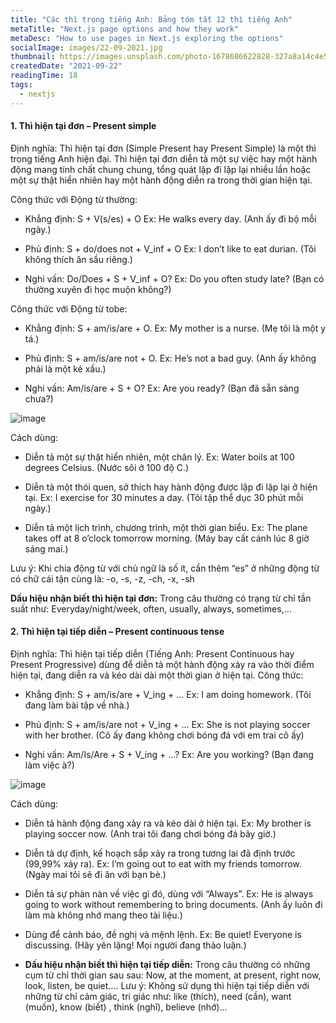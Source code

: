 ```yaml
---
title: "Các thì trong tiếng Anh: Bảng tóm tắt 12 thì tiếng Anh"
metaTitle: "Next.js page options and how they work"
metaDesc: "How to use pages in Next.js exploring the options"
socialImage: images/22-09-2021.jpg
thumbnail: https://images.unsplash.com/photo-1678686622828-327a8a14c4e5?ixlib=rb-4.0.3&ixid=MnwxMjA3fDB8MHxlZGl0b3JpYWwtZmVlZHwxNXx8fGVufDB8fHx8&auto=format&fit=crop&w=1600&q=60
createdDate: "2021-09-22"
readingTime: 18
tags:
  - nextjs
---
```


#### 1. Thì hiện tại đơn – Present simple

Định nghĩa: Thì hiện tại đơn (Simple Present hay Present Simple) là một thì trong tiếng Anh hiện đại. Thì hiện tại đơn diễn tả một sự việc hay một hành động mang tính chất chung chung, tổng quát lặp đi lặp lại nhiều lần hoặc một sự thật hiển nhiên hay một hành động diễn ra trong thời gian hiện tại.

Công thức với Động từ thường:

- Khẳng định: S + V(s/es) + O
  Ex: He walks every day. (Anh ấy đi bộ mỗi ngày.)

- Phủ định: S + do/does not + V_inf + O
  Ex: I don’t like to eat durian. (Tôi không thích ăn sầu riêng.)

- Nghi vấn: Do/Does + S + V_inf + O?
  Ex: Do you often study late? (Bạn có thường xuyên đi học muộn không?)

Công thức với Động từ tobe:

- Khẳng định: S + am/is/are + O.
  Ex: My mother is a nurse. (Mẹ tôi là một y tá.)

- Phủ định: S + am/is/are not + O.
  Ex: He’s not a bad guy. (Anh ấy không phải là một kẻ xấu.)
- Nghi vấn: Am/is/are + S + O?
  Ex: Are you ready? (Bạn đã sẵn sàng chưa?)

![image](https://cdnstepup.r.worldssl.net/wp-content/uploads/2019/03/PRESENT-SIMPLE-1-1.jpg)

Cách dùng:

- Diễn tả một sự thật hiển nhiên, một chân lý.
  Ex: Water boils at 100 degrees Celsius. (Nước sôi ở 100 độ C.)

- Diễn tả một thói quen, sở thích hay hành động được lặp đi lặp lại ở hiện tại.
  Ex: I exercise for 30 minutes a day. (Tôi tập thể dục 30 phút mỗi ngày.)

- Diễn tả một lịch trình, chương trình, một thời gian biểu.
  Ex: The plane takes off at 8 o’clock tomorrow morning. (Máy bay cất cánh lúc 8 giờ sáng mai.)

Lưu ý: Khi chia động từ với chủ ngữ là số ít, cần thêm “es” ở những động từ có chữ cái tận cùng là: -o, -s, -z, -ch, -x, -sh

<strong>Dấu hiệu nhận biết thì hiện tại đơn:</strong> Trong câu thường có trạng từ chỉ tần suất như: Everyday/night/week, often, usually, always, sometimes,…

#### 2. Thì hiện tại tiếp diễn – Present continuous tense

Định nghĩa: Thì hiện tại tiếp diễn (Tiếng Anh: Present Continuous hay Present Progressive) dùng để diễn tả một hành động xảy ra vào thời điểm hiện tại, đang diễn ra và kéo dài dài một thời gian ở hiện tại.
Công thức:

- Khẳng định: S + am/is/are + V_ing + …
  Ex: I am doing homework. (Tôi đang làm bài tập về nhà.)

- Phủ định: S + am/is/are not + V_ing + …
  Ex: She is not playing soccer with her brother. (Cô ấy đang không chơi bóng đá với em trai cô ấy)
- Nghi vấn: Am/Is/Are + S + V_ing + …?
  Ex: Are you working? (Bạn đang làm việc à?)

![image](https://cdnstepup.r.worldssl.net/wp-content/uploads/2019/03/Present-Continuous-Tense-1.jpg)

Cách dùng:
- Diễn tả hành động đang xảy ra và kéo dài ở hiện tại.
Ex: My brother is playing soccer now. (Anh trai tôi đang chơi bóng đá bây giờ.)
- Diễn tả dự định, kế hoạch sắp xảy ra trong tương lai đã định trước (99,99% xảy ra).
Ex: I’m going out to eat with my friends tomorrow. (Ngày mai tôi sẽ đi ăn với bạn bè.)
- Diễn tả sự phàn nàn về việc gì đó, dùng với “Always”.
Ex: He is always going to work without remembering to bring documents. (Anh ấy luôn đi làm mà không nhớ mang theo tài liệu.)
- Dùng để cảnh báo, đề nghị và mệnh lệnh.
Ex: Be quiet! Everyone is discussing. (Hãy yên lặng! Mọi người đang thảo luận.)


- **Dấu hiệu nhận biết thì hiện tại tiếp diễn:** Trong câu thường có những cụm từ chỉ thời gian sau sau: Now, at the moment, at present, right now, look, listen, be quiet.…
Lưu ý: Không sử dụng thì hiện tại tiếp diễn với những từ chỉ cảm giác, tri giác như: like (thích), need (cần), want (muốn), know (biết) , think (nghĩ), believe (nhớ)…